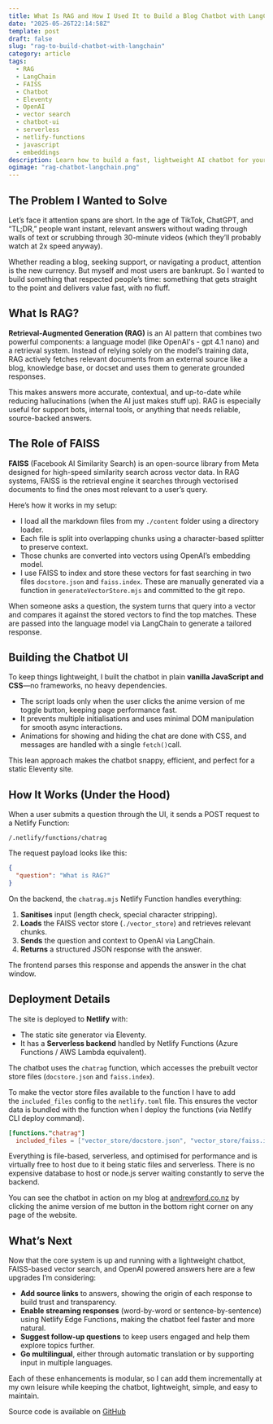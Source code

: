 ```yaml
---
title: What Is RAG and How I Used It to Build a Blog Chatbot with LangChain
date: "2025-05-26T22:14:58Z"
template: post
draft: false
slug: "rag-to-build-chatbot-with-langchain"
category: article
tags:
  - RAG
  - LangChain
  - FAISS
  - Chatbot
  - Eleventy
  - OpenAI
  - vector search
  - chatbot-ui
  - serverless
  - netlify-functions
  - javascript
  - embeddings
description: Learn how to build a fast, lightweight AI chatbot for your blog using LangChain, RAG (Retrieval-Augmented Generation), FAISS, and Netlify Functions. This guide walks through indexing markdown content, setting up a vector store, and deploying a serverless chatbot with OpenAI—all without heavy frameworks or databases.
ogimage: "rag-chatbot-langchain.png"
---
```


## The Problem I Wanted to Solve

Let’s face it attention spans are short. In the age of TikTok, ChatGPT, and “TL;DR,” people want instant, relevant answers without wading through walls of text or scrubbing through 30-minute videos (which they’ll probably watch at 2x speed anyway).

Whether reading a blog, seeking support, or navigating a product, attention is the new currency. But myself and most users are bankrupt. So I wanted to build something that respected people’s time: something that gets straight to the point and delivers value fast, with no fluff.

## What Is RAG?

**Retrieval-Augmented Generation (RAG)** is an AI pattern that combines two powerful components: a language model (like OpenAI's - gpt 4.1 nano) and a retrieval system. Instead of relying solely on the model’s training data, RAG actively fetches relevant documents from an external source like a blog, knowledge base, or docset and uses them to generate grounded responses.

This makes answers more accurate, contextual, and up-to-date while reducing hallucinations (when the AI just makes stuff up). RAG is especially useful for support bots, internal tools, or anything that needs reliable, source-backed answers.

## The Role of FAISS

**FAISS** (Facebook AI Similarity Search) is an open-source library from Meta designed for high-speed similarity search across vector data. In RAG systems, FAISS is the retrieval engine it searches through vectorised documents to find the ones most relevant to a user’s query.

Here’s how it works in my setup:

- I load all the markdown files from my `./content` folder using a directory loader.
- Each file is split into overlapping chunks using a character-based splitter to preserve context.
- Those chunks are converted into vectors using OpenAI’s embedding model.
- I use FAISS to index and store these vectors for fast searching in two files `docstore.json` and `faiss.index`. These are manually generated via a function in `generateVectorStore.mjs` and committed to the git repo.

When someone asks a question, the system turns that query into a vector and compares it against the stored vectors to find the top matches. These are passed into the language model via LangChain to generate a tailored response.

## Building the Chatbot UI

To keep things lightweight, I built the chatbot in plain **vanilla JavaScript and CSS**—no frameworks, no heavy dependencies.

- The script loads only when the user clicks the anime version of me toggle button, keeping page performance fast.
- It prevents multiple initialisations and uses minimal DOM manipulation for smooth async interactions.
- Animations for showing and hiding the chat are done with CSS, and messages are handled with a single `fetch()`call.

This lean approach makes the chatbot snappy, efficient, and perfect for a static Eleventy site.

## How It Works (Under the Hood)

When a user submits a question through the UI, it sends a POST request to a Netlify Function:

```
/.netlify/functions/chatrag
```

The request payload looks like this:

```json
{
  "question": "What is RAG?"
}
```

On the backend, the `chatrag.mjs` Netlify Function handles everything:

1. **Sanitises** input (length check, special character stripping).
2. **Loads** the FAISS vector store (`./vector_store`) and retrieves relevant chunks.
3. **Sends** the question and context to OpenAI via LangChain.
4. **Returns** a structured JSON response with the answer.

The frontend parses this response and appends the answer in the chat window.

## Deployment Details

The site is deployed to **Netlify** with:

- The static site generator via Eleventy.
- It has a **Serverless backend** handled by Netlify Functions (Azure Functions / AWS Lambda equivalent).

The chatbot uses the `chatrag` function, which accesses the prebuilt vector store files (`docstore.json` and `faiss.index`).

To make the vector store files available to the function I have to add the `included_files` config to the `netlify.toml` file. This ensures the vector data is bundled with the function when I deploy the functions (via Netlify CLI deploy command).

```toml
[functions."chatrag"]
  included_files = ["vector_store/docstore.json", "vector_store/faiss.index"]
```

Everything is file-based, serverless, and optimised for performance and is virtually free to host due to it being static files and serverless. There is no expensive database to host or node.js server waiting constantly to serve the backend.

You can see the chatbot in action on my blog at [andrewford.co.nz](https://andrewford.co.nz) by clicking the anime version of me button in the bottom right corner on any page of the website.

## What’s Next

Now that the core system is up and running with a lightweight chatbot, FAISS-based vector search, and OpenAI powered answers here are a few upgrades I’m considering:

- **Add source links** to answers, showing the origin of each response to build trust and transparency.
- **Enable streaming responses** (word-by-word or sentence-by-sentence) using Netlify Edge Functions, making the chatbot feel faster and more natural.
- **Suggest follow-up questions** to keep users engaged and help them explore topics further.
- **Go multilingual**, either through automatic translation or by supporting input in multiple languages.

Each of these enhancements is modular, so I can add them incrementally at my own leisure while keeping the chatbot, lightweight, simple, and easy to maintain.

Source code is available on [GitHub](https://github.com/andrewjamesford/andrewford-co-nz-11ty)
